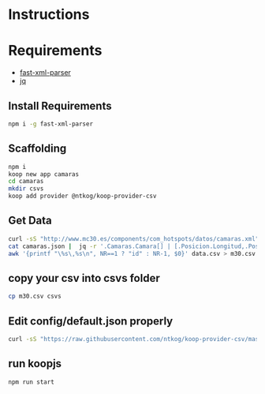 # Instructions

# Requirements

- [fast-xml-parser](https://www.npmjs.com/package/fast-xml-parser)
- [jq](https://stedolan.github.io/jq/)

## Install Requirements

```bash
npm i -g fast-xml-parser
```

## Scaffolding

```bash
npm i
koop new app camaras
cd camaras
mkdir csvs
koop add provider @ntkog/koop-provider-csv
```

## Get Data

```bash
curl -sS "http://www.mc30.es/components/com_hotspots/datos/camaras.xml" | xml2js -o camaras.json
cat camaras.json |  jq -r '.Camaras.Camara[] | [.Posicion.Longitud,.Posicion.Latitud,.Nombre,"http://" + (.URL)] |@csv' > data.csv
awk '{printf "\%s\,%s\n", NR==1 ? "id" : NR-1, $0}' data.csv > m30.csv
```

## copy your csv into **csvs** folder

```bash
cp m30.csv csvs
```

## Edit **config/default.json** properly

```bash
curl -sS "https://raw.githubusercontent.com/ntkog/koop-provider-csv/master/config/example.json" -o config/default.json
```

## run koopjs

```bash
npm run start
```
